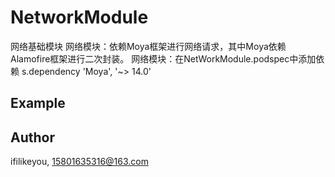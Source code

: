 # NetworkModule
网络基础模块
网络模块：依赖Moya框架进行网络请求，其中Moya依赖Alamofire框架进行二次封装。
网络模块：在NetWorkModule.podspec中添加依赖 s.dependency 'Moya', '~> 14.0'
## Example

## Author

ifilikeyou, 15801635316@163.com

